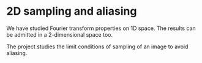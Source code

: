 # 2D sampling and aliasing
We have studied Fourier transform properties on 1D space. The results can be admitted in a 2-dimensional space too. 

The project studies the limit conditions of sampling of an image to avoid aliasing. 